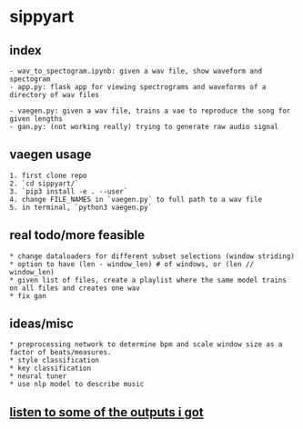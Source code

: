 # sippyart

## index

    - wav_to_spectogram.ipynb: given a wav file, show waveform and spectogram
    - app.py: flask app for viewing spectrograms and waveforms of a directory of wav files

    - vaegen.py: given a wav file, trains a vae to reproduce the song for given lengths
    - gan.py: (not working really) trying to generate raw audio signal

## vaegen usage

    1. first clone repo
    2. `cd sippyart/`
    3. `pip3 install -e . --user`
    4. change FILE_NAMES in `vaegen.py` to full path to a wav file
    5. in terminal, `python3 vaegen.py`

## real todo/more feasible

    * change dataloaders for different subset selections (window striding)
    * option to have (len - window_len) # of windows, or (len // window_len)
    * given list of files, create a playlist where the same model trains on all files and creates one wav
    * fix gan

## ideas/misc

    * preprocessing network to determine bpm and scale window size as a factor of beats/measures.
    * style classification
    * key classification
    * neural tuner
    * use nlp model to describe music

## [listen to some of the outputs i got](https://anonstandardunitofmeasurement.bandcamp.com/album/vae)